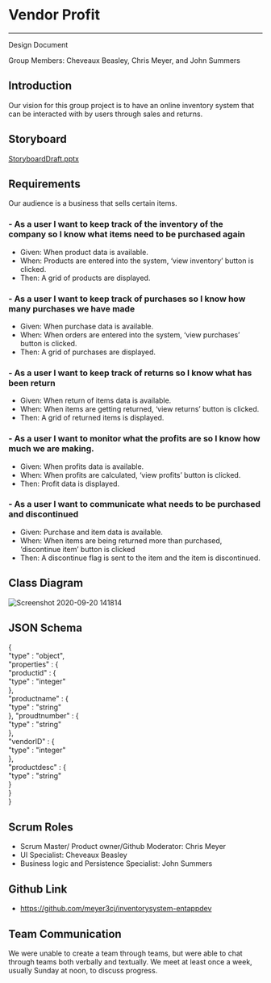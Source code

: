 # Vendor Profit
---

Design Document

Group Members: Cheveaux Beasley, Chris Meyer, and John Summers

## Introduction

Our vision for this group project is to have an online inventory system that can be interacted with by users through sales and returns.  


## Storyboard

 
[StoryboardDraft.pptx](https://github.com/meyer3cj/inventorysystem-entappdev/files/5252341/StoryboardDraft.pptx)

## Requirements
Our audience is a business that sells certain items.  
### - As a user I want to keep track of the inventory of the company so I know what items need to be purchased again  

-	Given: When product data is available. 
-	When: Products are entered into the system, ‘view inventory’ button is clicked.
-	Then: A grid of products are displayed.

### - As a user I want to keep track of purchases so I know how many purchases we have made  

- Given: When purchase data is available.
-	When: When orders are entered into the system, ‘view purchases’ button is clicked.
-	Then: A grid of purchases are displayed.

### - As a user I want to keep track of returns so I know what has been return 

-	Given: When return of items data is available. 
-	When: When items are getting returned, ‘view returns’ button is clicked.
-	Then: A grid of returned items is displayed.  

### -	As a user I want to monitor what the profits are so I know how much we are making.  

-	Given: When profits data is available. 
-	When: When profits are calculated, ‘view profits’ button is clicked.
-	Then: Profit data is displayed.  

### -	As a user I want to communicate what needs to be purchased and discontinued  

-	Given: Purchase and item data is available. 
-	When: When items are being returned more than purchased, ‘discontinue item’ button is clicked
-	Then: A discontinue flag is sent to the item and the item is discontinued.

## Class Diagram  

![Screenshot 2020-09-20 141814](https://user-images.githubusercontent.com/59851587/93718774-3d22d280-fb4c-11ea-81e4-ab25e43f450a.png)

## JSON Schema  
{    
"type" : "object",   
"properties" : {   
"productid" : {  
"type" : "integer"  
},  
"productname" : {  
"type" : "string"  
}, 
"proudtnumber" : {  
"type" : "string"  
},  
"vendorID" : {  
"type" : "integer"  
},  
"productdesc" : {  
"type" : "string"  
  }  
 }  
}
## Scrum Roles  
- Scrum Master/ Product owner/Github Moderator: Chris Meyer  
- UI Specialist: Cheveaux Beasley  
- Business logic and  Persistence Specialist: John Summers
## Github Link  
- https://github.com/meyer3cj/inventorysystem-entappdev
## Team Communication
We were unable to create a team through teams, but were able to chat through teams both verbally and textually. We meet at least once a week, usually Sunday at noon, to discuss progress. 










